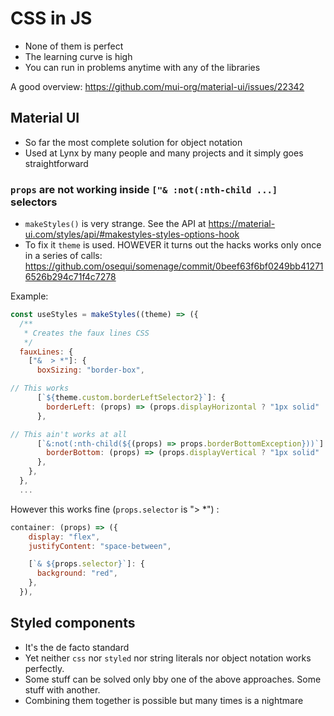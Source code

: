 # CSS in JS

- None of them is perfect
- The learning curve is high
- You can run in problems anytime with any of the libraries

A good overview: https://github.com/mui-org/material-ui/issues/22342

## Material UI

- So far the most complete solution for object notation
- Used at Lynx by many people and many projects and it simply goes straightforward

### `props` are not working inside `["& :not(:nth-child ...]` selectors

- `makeStyles()` is very strange. See the API at https://material-ui.com/styles/api/#makestyles-styles-options-hook
- To fix it `theme` is used. HOWEVER it turns out the hacks works only once in a series of calls: https://github.com/osequi/somenage/commit/0beef63f6bf0249bb412716526b294c71f4c7278

Example:

```js
const useStyles = makeStyles((theme) => ({
  /**
   * Creates the faux lines CSS
   */
  fauxLines: {
    ["&  > *"]: {
      boxSizing: "border-box",

// This works
      [`${theme.custom.borderLeftSelector2}`]: {
        borderLeft: (props) => (props.displayHorizontal ? "1px solid" : "none"),
      },

// This ain't works at all
      [`&:not(:nth-child(${(props) => props.borderBottomException}))`]: {
        borderBottom: (props) => (props.displayVertical ? "1px solid" : "none"),
      },
    },
  },
  ...
```

However this works fine (`props.selector` is "> *") :

```js
container: (props) => ({
    display: "flex",
    justifyContent: "space-between",

    [`& ${props.selector}`]: {
      background: "red",
    },
  }),
```

## Styled components

- It's the de facto standard
- Yet neither `css` nor `styled` nor string literals nor object notation works perfectly.
- Some stuff can be solved only bby one of the above approaches. Some stuff with another.
- Combining them together is possible but many times is a nightmare
